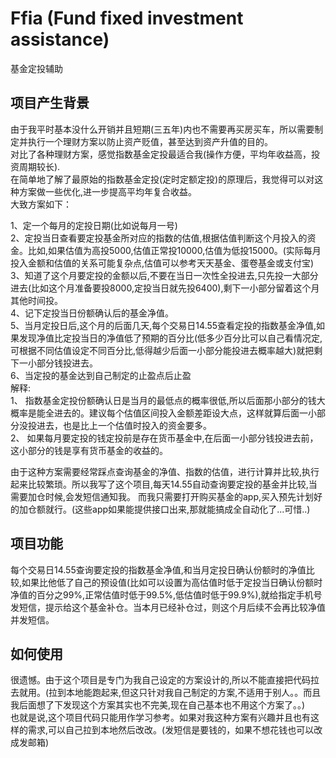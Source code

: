 # Ffia (Fund fixed investment assistance) 
基金定投辅助

## 项目产生背景  
由于我平时基本没什么开销并且短期(三五年)内也不需要再买房买车，所以需要制定并执行一个理财方案以防止资产贬值，甚至达到资产升值的目的。  
对比了各种理财方案，感觉指数基金定投最适合我(操作方便，平均年收益高，投资周期较长).  
在简单地了解了最原始的指数基金定投(定时定额定投)的原理后，我觉得可以对这种方案做一些优化,进一步提高平均年复合收益。   
大致方案如下： 

1、定一个每月的定投日期(比如说每月一号)  
2、定投当日查看要定投基金所对应的指数的估值,根据估值判断这个月投入的资金。比如,如果估值为高投5000,估值正常投10000,估值为低投15000。(实际每月投入金额和估值的关系可能复杂点,估值可以参考天天基金、蛋卷基金或支付宝)  
3、知道了这个月要定投的金额以后,不要在当日一次性全投进去,只先投一大部分进去(比如这个月准备要投8000,定投当日就先投6400),剩下一小部分留着这个月其他时间投。  
4、记下定投当日份额确认后的基金净值。  
5、当月定投日后,这个月的后面几天,每个交易日14.55查看定投的指数基金净值,如果发现净值比定投当日的净值低了预期的百分比(低多少百分比可以自己看情况定,可根据不同估值设定不同百分比,低得越少后面一小部分能投进去概率越大)就把剩下一小部分钱投进去。  
6、当定投的基金达到自己制定的止盈点后止盈    
解释:  
1、 指数基金定投份额确认日是当月的最低点的概率很低,所以后面那小部分的钱大概率是能全进去的。建议每个估值区间投入金额差距设大点，这样就算后面一小部分没投进去，也是比上一个估值时投入的资金要多。  
2、 如果每月要定投的钱定投前是存在货币基金中,在后面一小部分钱投进去前，这小部分的钱是享有货币基金的收益的。

由于这种方案需要经常踩点查询基金的净值、指数的估值，进行计算并比较,执行起来比较繁琐。所以我写了这个项目,每天14.55自动查询要定投的基金并比较,当需要加仓时候,会发短信通知我。
而我只需要打开购买基金的app,买入预先计划好的加仓额就行。(这些app如果能提供接口出来,那就能搞成全自动化了...可惜..)

## 项目功能
每个交易日14.55查询要定投的指数基金净值,和当月定投日确认份额时的净值比较,如果比他低了自己的预设值(比如可以设置为高估值时低于定投当日确认份额时净值的百分之99%,正常估值时低于99.5%,低估值时低于99.9%),就给指定手机号发短信，提示给这个基金补仓。当本月已经补仓过，则这个月后续不会再比较净值并发短信。

## 如何使用
很遗憾。由于这个项目是专门为我自己设定的方案设计的,所以不能直接把代码拉去就用。(拉到本地能跑起来,但这只针对我自己制定的方案,不适用于别人。。而且我后面想了下发现这个方案其实也不完美,现在自己基本也不用这个方案了。。)  
也就是说,这个项目代码只能用作学习参考。如果对我这种方案有兴趣并且也有这样的需求,可以自己拉到本地然后改改。(发短信是要钱的，如果不想花钱也可以改成发邮箱)  



